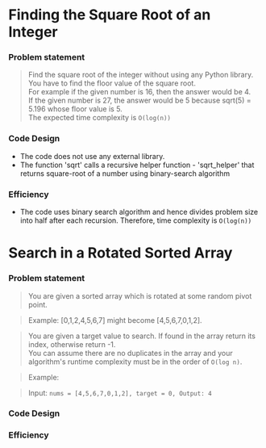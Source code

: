 # Finding the Square Root of an Integer

### Problem statement

> Find the square root of the integer without using any Python library. You have to find the floor value of the square root.<br />
> For example if the given number is 16, then the answer would be 4.<br />
> If the given number is 27, the answer would be 5 because sqrt(5) = 5.196 whose floor value is 5.<br />
> The expected time complexity is `O(log(n))`<br />

### Code Design

- The code does not use any external library.
- The function 'sqrt' calls a recursive helper function - 'sqrt\_helper' that returns square-root of a number using binary-search algorithm


### Efficiency

- The code uses binary search algorithm and hence divides problem size into half after each recursion. Therefore, time complexity is `O(log(n))`



# Search in a Rotated Sorted Array

### Problem statement
> You are given a sorted array which is rotated at some random pivot point. <br />

> Example: [0,1,2,4,5,6,7] might become [4,5,6,7,0,1,2]. <br /> 

> You are given a target value to search. If found in the array return its index, otherwise return -1. <br />
> You can assume there are no duplicates in the array and your algorithm's runtime complexity must be in the order of `O(log n)`. <br />

> Example: <br />

> Input: `nums = [4,5,6,7,0,1,2], target = 0, Output: 4`

### Code Design
### Efficiency
